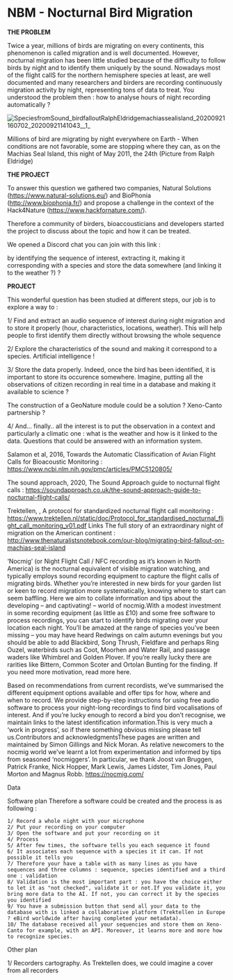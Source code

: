 # NBM - Nocturnal Bird Migration

**THE PROBLEM**

Twice a year, millions of birds are migrating on every continents, this phenomenon is called migration and is well documented. However, nocturnal migration has been little studied because of the difficulty to follow birds by night and to identify them uniquely by the sound. Nowadays most of the flight callS for the northern hemisphere species at least, are well documented and many researchers and birders are recording continuously migration activity by night, representing tons of data to treat. 
You understood the problem then : how to analyse hours of night recording automatically ? 

![SpeciesfromSound_birdfalloutRalphEldridgemachiassealisland_20200921160702_20200921141043__1_](/uploads/ec07a2b80dd785cfb1494efa40d25890/SpeciesfromSound_birdfalloutRalphEldridgemachiassealisland_20200921160702_20200921141043__1_.jpg)

Millions of bird are migrating by night everywhere on Earth - When conditions are not favorable, some are stopping where they can, as on the Machias Seal Island, this night of May 2011, the 24th (Picture from Ralph Eldridge)

**THE PROJECT**

To answer this question we gathered two companies, Natural Solutions (https://www.natural-solutions.eu/) and BioPhonia (http://www.biophonia.fr/) and propose a challenge in the context of the Hack4Nature (https://www.hackfornature.com/).

Therefore a community of birders, bioaccousticians and developers started the project to discuss about the topic and how it can be treated. 

We opened a Discord chat you can join with this link :
 
by identifying the sequence of interest, extracting it, making it corresponding with a species and store the data somewhere (and linking it to the weather ?) ?

**PROJECT** 

This wonderful question has been studied at different steps, our job is to explore a way to :

1/ Find and extract an audio sequence of interest during night migration and to store it properly (hour, characteristics, locations, weather). This will help people to first identify them directly without browsing the whole sequence

2/ Explore the characteristics of the sound and making it correspond to a species. Artificial intelligence !

3/ Store the data properly. Indeed, once the bird has been identified, it is important to store its occurence somewhere. Imagine, putting all the observations of citizen recording in real time in a database and making it available to science ?

The construction of a GeoNature module could be a solution ? Xeno-Canto partnership ?

4/ And... finally.. all the interest is to put the observation in a context and particularly a climatic one : what is the weather and how is it linked to the data. Questions that could be answered with an information system.


Salamon et al, 2016, Towards the Automatic Classification of Avian Flight Calls for Bioacoustic Monitoring : https://www.ncbi.nlm.nih.gov/pmc/articles/PMC5120805/

The sound approach, 2020, The Sound Approach guide to nocturnal flight calls : https://soundapproach.co.uk/the-sound-approach-guide-to-nocturnal-flight-calls/

Trektellen, , A protocol for standardized nocturnal flight call monitoring : https://www.trektellen.nl/static/doc/Protocol_for_standardised_nocturnal_flight_call_monitoring_v01.pdf
Links
The full story of an extraordinary night of migration on the American continent : http://www.thenaturalistsnotebook.com/our-blog/migrating-bird-fallout-on-machias-seal-island

‘Nocmig’ (or Night Flight Call / NFC recording as it’s known in North America) is the nocturnal equivalent of visible migration watching, and typically employs sound recording equipment to capture the flight calls of migrating birds. Whether you’re interested in new birds for your garden list or keen to record migration more systematically, knowing where to start can seem baffling. Here we aim to collate information and tips about the developing – and captivating! – world of nocmig.With a modest investment in some recording equipment (as little as £10) and some free software to process recordings, you can start to identify birds migrating over your location each night. You’ll be amazed at the range of species you’ve been missing – you may have heard Redwings on calm autumn evenings but you should be able to add Blackbird, Song Thrush, Fieldfare and perhaps Ring Ouzel, waterbirds such as Coot, Moorhen and Water Rail, and passage waders like Whimbrel and Golden Plover. If you’re really lucky there are rarities like Bittern, Common Scoter and Ortolan Bunting for the finding. If you need more motivation, read more here.

Based on recommendations from current recordists, we’ve summarised the different equipment options available and offer tips for how, where and when to record. We provide step-by-step instructions for using free audio software to process your night-long recordings to find bird vocalisations of interest. And if you’re lucky enough to record a bird you don’t recognise, we maintain links to the latest identification information.This is very much a ‘work in progress’, so if there something obvious missing please tell us.Contributors and acknowledgmentsThese pages are written and maintained by Simon Gillings and Nick Moran. As relative newcomers to the nocmig world we’ve learnt a lot from experimentation and informed by tips from seasoned ‘nocmiggers’. In particular, we thank Joost van Bruggen, Patrick Franke, Nick Hopper, Mark Lewis, James Lidster, Tim Jones, Paul Morton and Magnus Robb. https://nocmig.com/


Data

Software plan
Therefore a software could be created and the process is as following :

    1/ Record a whole night with your microphone
    2/ Put your recording on your computer
    3/ Open the software and put your recording on it
    4/ Process
    5/ After few times, the software tells you each sequence it found
    6/ It associates each sequence with a species it it can. If not possible it tells you
    7/ Therefore your have a table with as many lines as you have sequences and three columns : sequence, species identified and a third one : validation
    8/ Validation is the most important part : you have the choice either to let it as "not checked", validate it or not.If you validate it, you bring more data to the AI. If not, you can correct it by the species you identified
    9/ You have a submission button that send all your data to the database with is linked a collaborative platform (Trektellen in Europe ? eBird worldwide after having completed your metadata).
    10/ The database received all your sequencies and store them on Xeno-Canto for example, with an API. Moreover, it learns more and more how to recognize species.

Other plan

1/ Recorders cartography. As Trektellen does, we could imagine a cover from all recorders